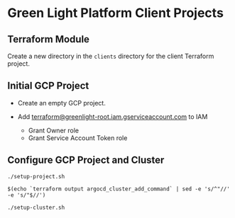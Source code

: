 # Green Light Platform Client Projects

## Terraform Module

Create a new directory in the `clients` directory for the client Terraform project.

## Initial GCP Project

* Create an empty GCP project.

* Add terraform@greenlight-root.iam.gserviceaccount.com to IAM
  * Grant Owner role
  * Grant Service Account Token role

## Configure GCP Project and Cluster

    ./setup-project.sh

    $(echo `terraform output argocd_cluster_add_command` | sed -e 's/^"//' -e 's/"$//')

    ./setup-cluster.sh